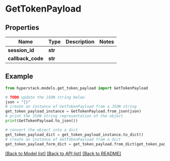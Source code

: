 # GetTokenPayload


## Properties

Name | Type | Description | Notes
------------ | ------------- | ------------- | -------------
**session_id** | **str** |  | 
**callback_code** | **str** |  | 

## Example

```python
from hyperstack.models.get_token_payload import GetTokenPayload

# TODO update the JSON string below
json = "{}"
# create an instance of GetTokenPayload from a JSON string
get_token_payload_instance = GetTokenPayload.from_json(json)
# print the JSON string representation of the object
print(GetTokenPayload.to_json())

# convert the object into a dict
get_token_payload_dict = get_token_payload_instance.to_dict()
# create an instance of GetTokenPayload from a dict
get_token_payload_form_dict = get_token_payload.from_dict(get_token_payload_dict)
```
[[Back to Model list]](../README.md#documentation-for-models) [[Back to API list]](../README.md#documentation-for-api-endpoints) [[Back to README]](../README.md)


